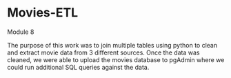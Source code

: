 # Movies-ETL
Module 8

The purpose of this work was to join multiple tables using python to clean and extract movie data from 3 different sources.
Once the data was cleaned, we were able to upload the movies database to pgAdmin where we could run additional SQL queries against the data.
